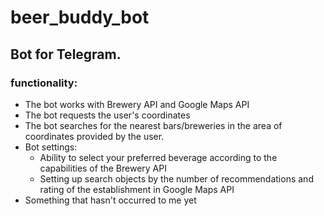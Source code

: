 # beer_buddy_bot

## Bot for Telegram.

### functionality:

- The bot works with Brewery API and Google Maps API
- The bot requests the user's coordinates
- The bot searches for the nearest bars/breweries in the area of ​​coordinates provided by the user.
- Bot settings:
  - Ability to select your preferred beverage according to the capabilities of the Brewery API
  - Setting up search objects by the number of recommendations and rating of the establishment in Google Maps API
- Something that hasn't occurred to me yet
